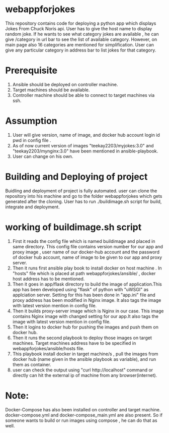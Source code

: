 # webappforjokes
This repository contains code for deploying a python app which displays Jokes From Chuck Noris api. User has to give the host name to display random joke. If he wants to see what category jokes are available , he can give /category in url bar to see the list of available category. However, on main page also 16 categories are mentioned for simplification. User can give any particular category in address bar to list jokes for that category.

# Prerequisite
1. Ansible should be deployed on controller machine.
2. Target machines should be available. 
3. Controller machine should be able to connect to target machines via ssh.

# Assumption
1. User will give version, name of image, and docker hub account login id pwd in config file .
2. As of now current version of images "teekay2203/myjokes:3.0" and "teekay2203/mynginx:3.0" have been mentioned in ansible-playbook.
3. User can change on his own.

# Building and Deploying of project

Buidling and deployment of project is fully automated. user can clone the repository into his machine and go to the folder webappforjokes which gets generated after the cloning.
User has to run ./buildimage.sh script for build, integrate and deployment. 

# working of buildimage.sh script
1. First it reads the config file which is named buildimage and placed in same directory. This config file contains version number for our app and proxy image , user name of our docker-hub account and the password of docker hub account, name of image to be given to our app and proxy server.
2. Then it runs first ansible play book to install docker on host machine . In "hosts" file which is placed at path webappforjokes/ansible/ , docker host address has to be mentioned.
3. Then it goes in app/flask directory to build the image of application.This app has been developed using "flask" of python with "uWSGI" as applciation server. Setting for this has been done in "app.ini" file and proxy address has been modified in Nginx image. It also tags the image with latest version mention in config file.
3. Then it builds proxy-server image which is Nginx in our case. This image contains Nginx image with changed setting for our app.It also tags the image with latest version mention in config file.
4. Then it logins to docker hub for pushing the images and push them on docker hub.
5. Then it runs the second playbook to deploy those images on target machines. Target machines address have to be specified in webappforjokes/ansible/hosts file.
6. This playbook install docker in target machine/s , pull the images from docker hub (name given in the ansible playbook as variable), and run them as container.
7. user can check the output using "curl http://localhost" command or directly can hit the external ip of machine from any browser(internet).

# Note:
Docker-Compose has also been installed on controller and target machine.
docker-compose.yml and docker-compose_main.yml are also present. So if someone wants to build or run images using compose , he can do that as well.
